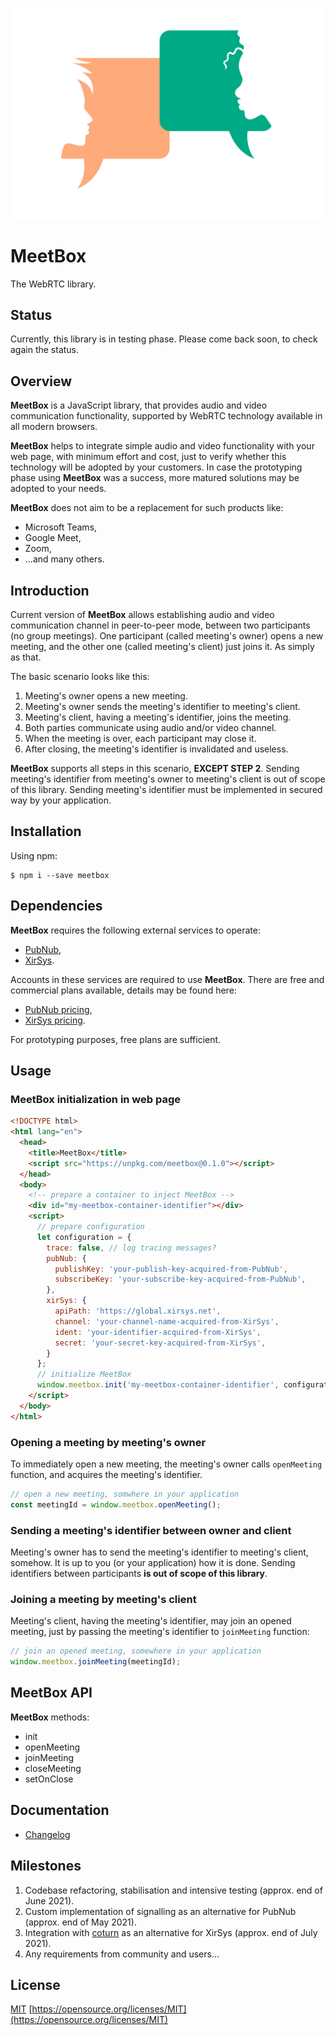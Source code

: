 ![](doc/meetbox.png)

# MeetBox

The WebRTC library.

## Status

Currently, this library is in testing phase.
Please come back soon, to check again the status.

## Overview

**MeetBox** is a JavaScript library, that provides audio and video communication
functionality, supported by WebRTC technology available in all modern browsers.

**MeetBox** helps to integrate simple audio and video functionality with your web page,
with minimum effort and cost, just to verify whether this technology will be adopted
by your customers. In case the prototyping phase using **MeetBox** was a success,
more matured solutions may be adopted to your needs.

**MeetBox** does not aim to be a replacement for such products like:
- Microsoft Teams,
- Google Meet,
- Zoom,
- ...and many others.

## Introduction

Current version of **MeetBox** allows establishing audio and video communication channel
in peer-to-peer mode, between two participants (no group meetings).
One participant (called meeting's owner) opens a new meeting,
and the other one (called meeting's client) just joins it. As simply as that.

The basic scenario looks like this:
1. Meeting's owner opens a new meeting.
2. Meeting's owner sends the meeting's identifier to meeting's client.
3. Meeting's client, having a meeting's identifier, joins the meeting.
4. Both parties communicate using audio and/or video channel. 
5. When the meeting is over, each participant may close it.
6. After closing, the meeting's identifier is invalidated and useless. 

**MeetBox** supports all steps in this scenario, **EXCEPT STEP 2**.
Sending meeting's identifier from meeting's owner to meeting's client is out of scope of this library.
Sending meeting's identifier must be implemented in secured way by your application.

## Installation

Using npm:

```
$ npm i --save meetbox
```

## Dependencies

**MeetBox** requires the following external services to operate:
- [PubNub](https://www.pubnub.com),
- [XirSys](https://xirsys.com).

Accounts in these services are required to use **MeetBox**.
There are free and commercial plans available, details may be found here:
- [PubNub pricing](https://www.pubnub.com/pricing),
- [XirSys pricing](https://xirsys.com/pricing).

For prototyping purposes, free plans are sufficient.

## Usage

### MeetBox initialization in web page

```html
<!DOCTYPE html>
<html lang="en">
  <head>
    <title>MeetBox</title>
    <script src="https://unpkg.com/meetbox@0.1.0"></script>
  </head>
  <body>
    <!-- prepare a container to inject MeetBox -->
    <div id="my-meetbox-container-identifier"></div>
    <script>
      // prepare configuration
      let configuration = {
        trace: false, // log tracing messages?
        pubNub: {
          publishKey: 'your-publish-key-acquired-from-PubNub',
          subscribeKey: 'your-subscribe-key-acquired-from-PubNub',
        },
        xirSys: {
          apiPath: 'https://global.xirsys.net',
          channel: 'your-channel-name-acquired-from-XirSys',
          ident: 'your-identifier-acquired-from-XirSys',
          secret: 'your-secret-key-acquired-from-XirSys',
        }
      };
      // initialize MeetBox
      window.meetbox.init('my-meetbox-container-identifier', configuration);
    </script>
  </body>
</html>
```

### Opening a meeting by meeting's owner

To immediately open a new meeting, the meeting's owner calls `openMeeting` function,
and acquires the meeting's identifier.

```js
// open a new meeting, somwhere in your application
const meetingId = window.meetbox.openMeeting();
```

### Sending a meeting's identifier between owner and client

Meeting's owner has to send the meeting's identifier to meeting's client, somehow.
It is up to you (or your application) how it is done.
Sending identifiers between participants **is out of scope of this library**.

### Joining a meeting by meeting's client

Meeting's client, having the meeting's identifier, may join an opened meeting,
just by passing the meeting's identifier to `joinMeeting` function:  

```js
// join an opened meeting, somewhere in your application
window.meetbox.joinMeeting(meetingId);
```

## MeetBox API

**MeetBox** methods:

- init
- openMeeting
- joinMeeting
- closeMeeting
- setOnClose

## Documentation

- [Changelog](CHANGELOG.md)

## Milestones

1. Codebase refactoring, stabilisation and intensive testing (approx. end of June 2021).
2. Custom implementation of signalling as an alternative for PubNub (approx. end of May 2021).
3. Integration with [coturn](https://github.com/coturn/coturn) as an alternative for XirSys (approx. end of July 2021).
4. Any requirements from community and users...

## License

[MIT](LICENSE) [https://opensource.org/licenses/MIT](https://opensource.org/licenses/MIT)

